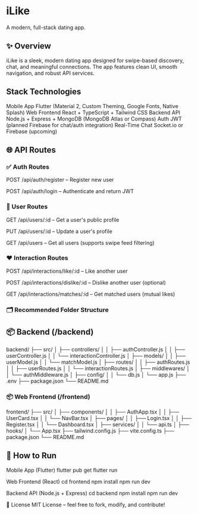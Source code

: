 # iLike
A modern, full-stack dating app.

## ✨ Overview
iLike is a sleek, modern dating app designed for swipe-based discovery, chat, and meaningful connections. The app features clean UI, smooth navigation, and robust API services.

## Stack	Technologies
Mobile App	Flutter (Material 2, Custom Theming, Google Fonts, Native Splash)
Web Frontend	React + TypeScript + Tailwind CSS
Backend API	Node.js + Express + MongoDB (MongoDB Atlas or Compass)
Auth	JWT (planned Firebase for chat/auth integration)
Real-Time Chat	Socket.io or Firebase (upcoming)



## 🌐 API Routes
### ✅ Auth Routes
POST /api/auth/register – Register new user

POST /api/auth/login – Authenticate and return JWT

### 📄 User Routes
GET /api/users/:id – Get a user's public profile

PUT /api/users/:id – Update a user's profile

GET /api/users – Get all users (supports swipe feed filtering)

### ❤️ Interaction Routes
POST /api/interactions/like/:id – Like another user

POST /api/interactions/dislike/:id – Dislike another user (optional)

GET /api/interactions/matches/:id – Get matched users (mutual likes)

### 🗂 Recommended Folder Structure
## 📦 Backend (/backend)

backend/
├── src/
│   ├── controllers/
│   │   ├── authController.js
│   │   ├── userController.js
│   │   └── interactionController.js
│   ├── models/
│   │   ├── userModel.js
│   │   └── matchModel.js
│   ├── routes/
│   │   ├── authRoutes.js
│   │   ├── userRoutes.js
│   │   └── interactionRoutes.js
│   ├── middlewares/
│   │   └── authMiddleware.js
│   ├── config/
│   │   └── db.js
│   └── app.js
├── .env
├── package.json
└── README.md

### 📦 Web Frontend (/frontend)

frontend/
├── src/
│   ├── components/
│   │   ├── AuthApp.tsx
│   │   ├── UserCard.tsx
│   │   └── NavBar.tsx
│   ├── pages/
│   │   ├── Login.tsx
│   │   ├── Register.tsx
│   │   └── Dashboard.tsx
│   ├── services/
│   │   └── api.ts
│   ├── hooks/
│   └── App.tsx
├── tailwind.config.js
├── vite.config.ts
├── package.json
└── README.md

## 🚀 How to Run
Mobile App (Flutter)
flutter pub get
flutter run

Web Frontend (React)
cd frontend
npm install
npm run dev

Backend API (Node.js + Express)
cd backend
npm install
npm run dev

📄 License
MIT License – feel free to fork, modify, and contribute!